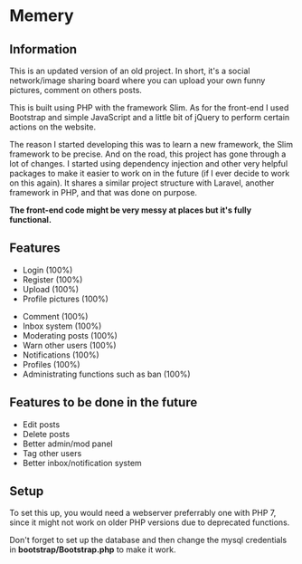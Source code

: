 <h1>Memery</h1>

<h2>Information</h2>
<p>This is an updated version of an old project. In short, it's a social network/image sharing board where you can upload your own funny pictures, comment on others posts.</p>
<p>This is built using PHP with the framework Slim. As for the front-end I used Bootstrap and simple JavaScript and a little bit of jQuery to perform certain actions on the website.</p>
<p>The reason I started developing this was to learn a new framework, the Slim framework to be precise. And on the road, this project has gone through a lot of changes. I started using dependency injection and other very helpful packages to make it easier to work on in the future (if I ever decide to work on this again). It shares a similar project structure with Laravel, another framework in PHP, and that was done on purpose.</p>

<b>The front-end code might be very messy at places but it's fully functional.</b>

<h2>Features</h2>

<ul>
    <li>Login (100%)</li>
    <li>Register (100%)</li>
    <li>Upload (100%)</li>
    <li>Profile pictures (100%)</p>
    <li>Comment (100%)</li>
    <li>Inbox system (100%)</li>
    <li>Moderating posts (100%)</li>
    <li>Warn other users (100%)</li>
    <li>Notifications (100%)</li>
    <li>Profiles (100%)</li>
    <li>Administrating functions such as ban (100%)</li>
</ul>

<h2>Features to be done in the future</h2>
<ul>
    <li>Edit posts</li>
    <li>Delete posts</li>
    <li>Better admin/mod panel</li>
    <li>Tag other users</li>
    <li>Better inbox/notification system</li>
</ul>

<h2>Setup</h2>
<p>To set this up, you would need a webserver preferrably one with PHP 7, since it might not work on older PHP versions due to deprecated functions.</p>
<p>Don't forget to set up the database and then change the mysql credentials in <b>bootstrap/Bootstrap.php</b> to make it work.</p>
